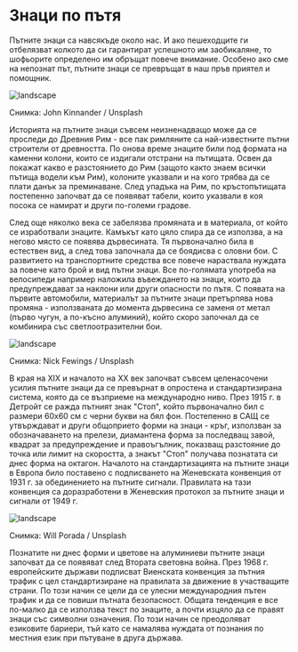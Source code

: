 # Знаци по пътя

Пътните знаци са навсякъде около нас. И ако пешеходците ги отбелязват колкото да си гарантират успешното им заобикаляне, то шофьорите определено им обръщат повече внимание. Особено ако сме на непознат път, пътните знаци се превръщат в наш пръв приятел и помощник. 

![landscape](https://images.unsplash.com/photo-1626982566473-86a33b56a0ce?q=80&w=1470&auto=format&fit=crop&ixlib=rb-4.0.3&ixid=M3wxMjA3fDB8MHxwaG90by1wYWdlfHx8fGVufDB8fHx8fA%3D%3D)

Снимка: John Kinnander / Unsplash

Историята на пътните знаци съвсем неизненадващо може да се проследи до Древния Рим - все пак римляните са най-известните пътни строители от древността. По онова време знаците били под формата на каменни колони, които се издигали отстрани на пътищата. Освен да покажат какво е разстоянието до Рим (защото както знаем всички пътища водели към Рим), колоните указвали и на кого трябва да се плати данък за преминаване. След упадъка на Рим, по кръстопътищата постепенно започват да се появяват табели, които указвали в коя посока се намират и други по-големи градове. 

След още няколко века се забелязва промяната и в материала, от който се изработвали знаците. Камъкът като цяло спира да се използва, а на негово място се появява дървесината. Тя първоначално била в естествен вид, а след това започнала да се боядисва с оловни бои. С развитието на транспортните средства все повече нараствала нуждата за повече като брой и вид пътни знаци. Все по-голямата употреба на велосипеди например наложила въвеждането на знаци, които да предупреждават за наклони или други опасности по пътя. С появата на първите автомобили, материалът за пътните знаци претърпява нова промяна - използваната до момента дървесина се заменя от метал (първо чугун, а по-късно алуминий), който скоро започнал да се комбинира със светлоотразителни бои.

![landscape](https://images.unsplash.com/photo-1573846764373-39f57aaeda0a?q=80&w=1470&auto=format&fit=crop&ixlib=rb-4.0.3&ixid=M3wxMjA3fDB8MHxwaG90by1wYWdlfHx8fGVufDB8fHx8fA%3D%3D)

Снимка: Nick Fewings / Unsplash

В края на XIX и началото на XX век започват съвсем целенасочени усилия пътните знаци да се превърнат в опростена и стандартизирана система, която да се възприеме на международно ниво. През 1915 г. в Детройт се ражда пътният знак "Стоп", който първоначално бил с размери 60х60 см с черни букви на бял фон. Постепенно в САЩ се утвърждават и други общоприето форми на знаци - кръг, използван за обозначаването на прелези, диамантена форма за последващ завой, квадрат за предупреждение и правоъгълник, показващ разстояние до точка или лимит на скоростта, а знакът "Стоп" получава познатата си днес форма на октагон. Началото на стандартизацията на пътните знаци в Европа било поставено с подписването на Женевската конвенция от 1931 г. за обединението на пътните сигнали. Правилата на тази конвенция са доразработени в Женевския протокол за пътните знаци и сигнали от 1949 г.

![landscape](https://images.unsplash.com/photo-1546617885-4822125f891e?q=80&w=1470&auto=format&fit=crop&ixlib=rb-4.0.3&ixid=M3wxMjA3fDB8MHxwaG90by1wYWdlfHx8fGVufDB8fHx8fA%3D%3D)

Снимка: Will Porada / Unsplash

Познатите ни днес форми и цветове на алуминиеви пътните знаци започват да се появяват след Втората световна война. През 1968 г. европейските държави подписват Виенската конвенция за пътния трафик с цел стандартизиране на правилата за движение в участващите страни. По този начин се цели да се улесни международния пътен трафик и да се повиши пътната безопасност. Общата тенденция е все по-малко да се използва текст по знаците, а почти изцяло да се правят знаци със символни означения. По този начин се преодоляват езиковите бариери, тъй като се намалява нуждата от познания по местния език при пътуване в друга държава. 